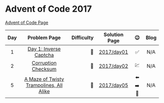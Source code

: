 # Advent of Code 2017

[Advent of Code Page](https://adventofcode.com/2017)

| Day |                                  Problem Page                                  | Difficulty |       Solution Page       |                 :wink:                 | Blog |
|:---:|:------------------------------------------------------------------------------:| ---: |:-------------------------:|:--------------------------------------:| :---: |
|  1  |         [Day 1: Inverse Captcha](https://adventofcode.com/2017/day/1)          | :star2: | [2017/day01](/2017/day01) |           :white_check_mark:           | N/A |
|  2  |           [Corruption Checksum](https://adventofcode.com/2017/day/2)           | :star2: | [2017/day02](/2017/day02) |                :chart:                 | N/A |
|  5  | [A Maze of Twisty Trampolines, All Alike](https://adventofcode.com/2017/day/5) | :star2: | [2017/day05](/2017/day05) | :arrow_left: :arrow_right: :stop_sign: | N/A |
